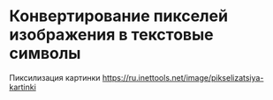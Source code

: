 # Конвертирование пикселей изображения в текстовые символы

Пиксилизация картинки https://ru.inettools.net/image/pikselizatsiya-kartinki
